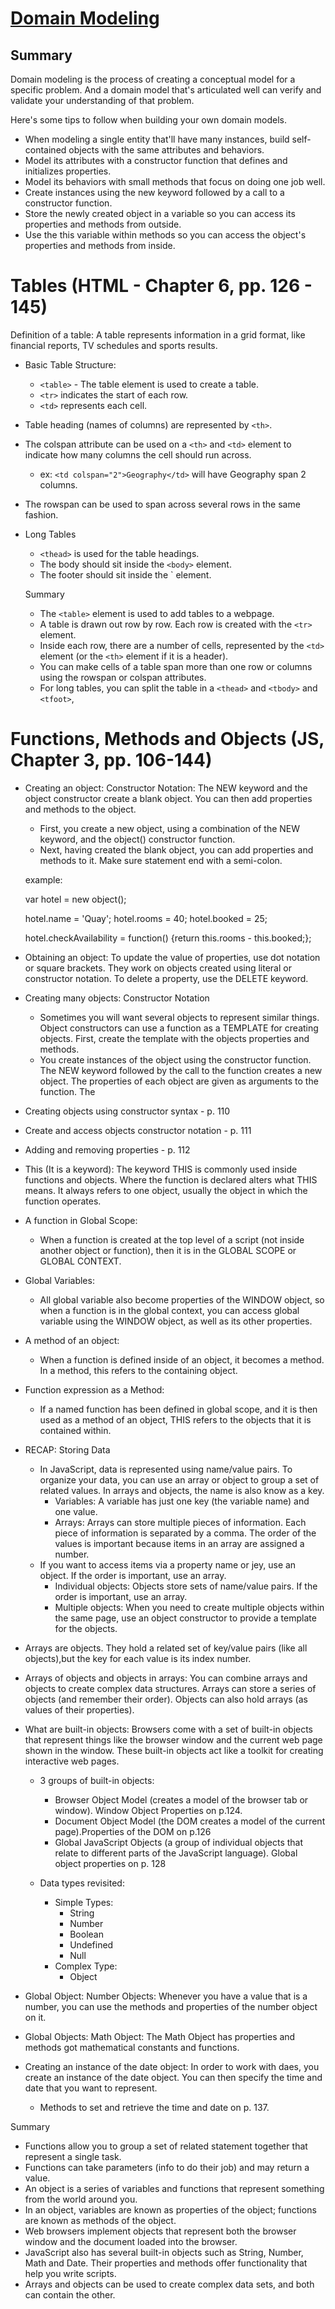 # [Domain Modeling](https://github.com/codefellows/domain_modeling#domain-modeling)

## Summary

Domain modeling is the process of creating a conceptual model for a specific problem. And a domain model that's articulated well can verify and validate your understanding of that problem.

Here's some tips to follow when building your own domain models.

- When modeling a single entity that'll have many instances, build self-contained objects with the same attributes and behaviors.
- Model its attributes with a constructor function that defines and initializes properties.
- Model its behaviors with small methods that focus on doing one job well.
- Create instances using the new keyword followed by a call to a constructor function.
- Store the newly created object in a variable so you can access its properties and methods from outside.
- Use the this variable within methods so you can access the object's properties and methods from inside.

# Tables (HTML - Chapter 6, pp. 126 - 145)

Definition of a table: A table represents information in a grid format, like financial reports, TV schedules and sports results.

- Basic Table Structure:
  - `<table>` - The table element is used to create a table.
  - `<tr>` indicates the start of each row.
  - `<td>` represents each cell.
- Table heading (names of columns) are represented by `<th>`.
- The colspan attribute can be used on a `<th>` and `<td>` element to indicate how many columns the cell should run across.
  - ex: `<td colspan="2">Geography</td>` will have Geography span 2 columns.
- The rowspan can be used to span across several rows in the same fashion.
- Long Tables

  - `<thead>` is used for the table headings.
  - The body should sit inside the `<body>` element.
  - The footer should sit inside the `<tfoot> element.

  Summary

  - The `<table>` element is used to add tables to a webpage.
  - A table is drawn out row by row. Each row is created with the `<tr>` element.
  - Inside each row, there are a number of cells, represented by the `<td>` element (or the `<th>` element if it is a header).
  - You can make cells of a table span more than one row or columns using the rowspan or colspan attributes.
  - For long tables, you can split the table in a `<thead>` and `<tbody>` and `<tfoot>`,

# Functions, Methods and Objects (JS, Chapter 3, pp. 106-144)

- Creating an object: Constructor Notation: The NEW keyword and the object constructor create a blank object. You can then add properties and methods to the object.

  - First, you create a new object, using a combination of the NEW keyword, and the object() constructor function.
  - Next, having created the blank object, you can add properties and methods to it. Make sure statement end with a semi-colon.

  example:

  var hotel = new object();

  hotel.name = 'Quay';
  hotel.rooms = 40;
  hotel.booked = 25;

  hotel.checkAvailability = function() {return this.rooms - this.booked;};

- Obtaining an object: To update the value of properties, use dot notation or square brackets. They work on objects created using literal or constructor notation. To delete a property, use the DELETE keyword.

- Creating many objects: Constructor Notation

  - Sometimes you will want several objects to represent similar things. Object constructors can use a function as a TEMPLATE for creating objects. First, create the template with the objects properties and methods.
  - You create instances of the object using the constructor function. The NEW keyword followed by the call to the function creates a new object. The properties of each object are given as arguments to the function. The

- Creating objects using constructor syntax - p. 110
- Create and access objects constructor notation - p. 111
- Adding and removing properties - p. 112

- This (It is a keyword): The keyword THIS is commonly used inside functions and objects. Where the function is declared alters what THIS means. It always refers to one object, usually the object in which the function operates.
- A function in Global Scope:
  - When a function is created at the top level of a script (not inside another object or function), then it is in the GLOBAL SCOPE or GLOBAL CONTEXT.
- Global Variables:
  - All global variable also become properties of the WINDOW object, so when a function is in the global context, you can access global variable using the WINDOW object, as well as its other properties.
- A method of an object:
  - When a function is defined inside of an object, it becomes a method. In a method, this refers to the containing object.
- Function expression as a Method:

  - If a named function has been defined in global scope, and it is then used as a method of an object, THIS refers to the objects that it is contained within.

- RECAP: Storing Data

  - In JavaScript, data is represented using name/value pairs. To organize your data, you can use an array or object to group a set of related values. In arrays and objects, the name is also know as a key.
    - Variables: A variable has just one key (the variable name) and one value.
    - Arrays: Arrays can store multiple pieces of information. Each piece of information is separated by a comma. The order of the values is important because items in an array are assigned a number.
  - If you want to access items via a property name or jey, use an object. If the order is important, use an array.
    - Individual objects: Objects store sets of name/value pairs. If the order is important, use an array.
    - Multiple objects: When you need to create multiple objects within the same page, use an object constructor to provide a template for the objects.

- Arrays are objects. They hold a related set of key/value pairs (like all objects),but the key for each value is its index number.

- Arrays of objects and objects in arrays: You can combine arrays and objects to create complex data structures. Arrays can store a series of objects (and remember their order). Objects can also hold arrays (as values of their properties).

- What are built-in objects: Browsers come with a set of built-in objects that represent things like the browser window and the current web page shown in the window. These built-in objects act like a toolkit for creating interactive web pages.

  - 3 groups of built-in objects:

    - Browser Object Model (creates a model of the browser tab or window). Window Object Properties on p.124.
    - Document Object Model (the DOM creates a model of the current page).Properties of the DOM on p.126
    - Global JavaScript Objects (a group of individual objects that relate to different parts of the JavaScript language). Global object properties on p. 128

  - Data types revisited:
    - Simple Types:
      - String
      - Number
      - Boolean
      - Undefined
      - Null
    - Complex Type:
      - Object

- Global Object: Number Objects: Whenever you have a value that is a number, you can use the methods and properties of the number object on it.

- Global Objects: Math Object: The Math Object has properties and methods got mathematical constants and functions.

- Creating an instance of the date object: In order to work with daes, you create an instance of the date object. You can then specify the time and date that you want to represent.
  - Methods to set and retrieve the time and date on p. 137.

Summary

- Functions allow you to group a set of related statement together that represent a single task.
- Functions can take parameters (info to do their job) and may return a value.
- An object is a series of variables and functions that represent something from the world around you.
- In an object, variables are known as properties of the object; functions are known as methods of the object.
- Web browsers implement objects that represent both the browser window and the document loaded into the browser.
- JavaScript also has several built-in objects such as String, Number, Math and Date. Their properties and methods offer functionality that help you write scripts.
- Arrays and objects can be used to create complex data sets, and both can contain the other.
